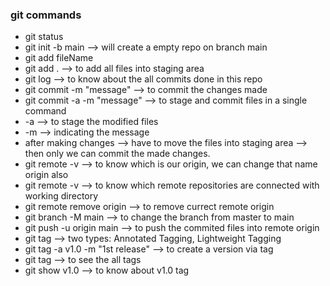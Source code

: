 ### git commands

* git status
* git init -b main --> will create a empty repo on branch main
* git add fileName
* git add . --> to add all files into staging area
* git log --> to know about the all commits done in this repo
* git commit -m "message" --> to commit the changes made
* git commit -a -m "message" --> to stage and commit files in a single command 
* -a --> to stage the modified files 
* -m --> indicating the message
* after making changes --> have to move the files into staging area --> then only we can commit the made changes.
* git remote -v --> to know which is our origin, we can change that name origin also
* git remote -v --> to know which remote repositories are connected with working directory
* git remote remove origin --> to remove currect remote origin
* git branch -M main --> to change the branch from master to main
* git push -u origin main --> to push the commited files into remote origin
* git tag --> two types: Annotated Tagging, Lightweight Tagging
* git tag -a v1.0 -m "1st release" --> to create a version via tag
* git tag --> to see the all tags
* git show v1.0 --> to know about v1.0 tag
